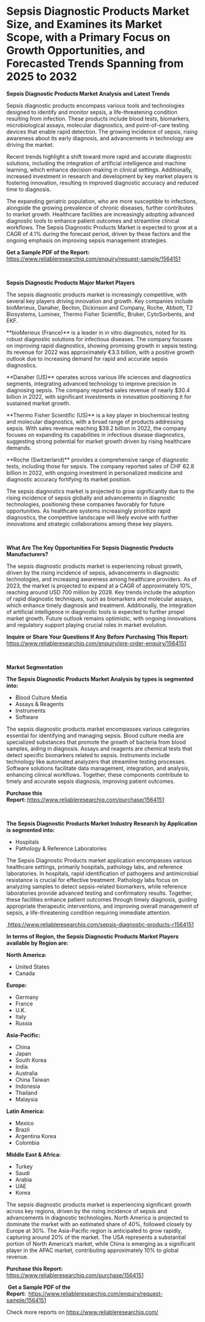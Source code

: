 <p><h1>Sepsis Diagnostic Products Market Size, and Examines its Market Scope, with a Primary Focus on Growth Opportunities, and Forecasted Trends Spanning from 2025 to 2032</h1></p><p><strong>Sepsis Diagnostic Products Market Analysis and Latest Trends</strong></p>
<p><p>Sepsis diagnostic products encompass various tools and technologies designed to identify and monitor sepsis, a life-threatening condition resulting from infection. These products include blood tests, biomarkers, microbiological assays, molecular diagnostics, and point-of-care testing devices that enable rapid detection. The growing incidence of sepsis, rising awareness about its early diagnosis, and advancements in technology are driving the market.</p><p>Recent trends highlight a shift toward more rapid and accurate diagnostic solutions, including the integration of artificial intelligence and machine learning, which enhance decision-making in clinical settings. Additionally, increased investment in research and development by key market players is fostering innovation, resulting in improved diagnostic accuracy and reduced time to diagnosis.</p><p>The expanding geriatric population, who are more susceptible to infections, alongside the growing prevalence of chronic diseases, further contributes to market growth. Healthcare facilities are increasingly adopting advanced diagnostic tools to enhance patient outcomes and streamline clinical workflows. The Sepsis Diagnostic Products Market is expected to grow at a CAGR of 4.1% during the forecast period, driven by these factors and the ongoing emphasis on improving sepsis management strategies.</p></p>
<p><strong>Get a Sample PDF of the Report:&nbsp;</strong> <a href="https://www.reliableresearchiq.com/enquiry/request-sample/1564151?utm_campaign=2757&utm_medium=2&utm_source=Github&utm_content=ia&utm_term=04032025&utm_id=sepsis-diagnostic-products">https://www.reliableresearchiq.com/enquiry/request-sample/1564151</a></p>
<p>&nbsp;</p>
<p><strong>Sepsis Diagnostic Products Major Market Players</strong></p>
<p><p>The sepsis diagnostic products market is increasingly competitive, with several key players driving innovation and growth. Key companies include bioMerieux, Danaher, Becton, Dickinson and Company, Roche, Abbott, T2 Biosystems, Luminex, Thermo Fisher Scientific, Bruker, CytoSorbents, and EKF.</p><p>**bioMerieux (France)** is a leader in in vitro diagnostics, noted for its robust diagnostic solutions for infectious diseases. The company focuses on improving rapid diagnostics, showing promising growth in sepsis testing. Its revenue for 2022 was approximately €3.3 billion, with a positive growth outlook due to increasing demand for rapid and accurate sepsis diagnostics.</p><p>**Danaher (US)** operates across various life sciences and diagnostics segments, integrating advanced technology to improve precision in diagnosing sepsis. The company reported sales revenue of nearly $30.4 billion in 2022, with significant investments in innovation positioning it for sustained market growth.</p><p>**Thermo Fisher Scientific (US)** is a key player in biochemical testing and molecular diagnostics, with a broad range of products addressing sepsis. With sales revenue reaching $39.2 billion in 2022, the company focuses on expanding its capabilities in infectious disease diagnostics, suggesting strong potential for market growth driven by rising healthcare demands.</p><p>**Roche (Switzerland)** provides a comprehensive range of diagnostic tests, including those for sepsis. The company reported sales of CHF 62.8 billion in 2022, with ongoing investment in personalized medicine and diagnostic accuracy fortifying its market position. </p><p>The sepsis diagnostics market is projected to grow significantly due to the rising incidence of sepsis globally and advancements in diagnostic technologies, positioning these companies favorably for future opportunities. As healthcare systems increasingly prioritize rapid diagnostics, the competitive landscape will likely evolve with further innovations and strategic collaborations among these key players.</p></p>
<p>&nbsp;</p>
<p><strong>What Are The Key Opportunities For Sepsis Diagnostic Products Manufacturers?</strong></p>
<p><p>The sepsis diagnostic products market is experiencing robust growth, driven by the rising incidence of sepsis, advancements in diagnostic technologies, and increasing awareness among healthcare providers. As of 2023, the market is projected to expand at a CAGR of approximately 10%, reaching around USD 700 million by 2028. Key trends include the adoption of rapid diagnostic techniques, such as biomarkers and molecular assays, which enhance timely diagnosis and treatment. Additionally, the integration of artificial intelligence in diagnostic tools is expected to further propel market growth. Future outlook remains optimistic, with ongoing innovations and regulatory support playing crucial roles in market evolution.</p></p>
<p><strong>Inquire or Share Your Questions If Any Before Purchasing This Report:</strong> <a href="https://www.reliableresearchiq.com/enquiry/pre-order-enquiry/1564151?utm_campaign=2757&utm_medium=2&utm_source=Github&utm_content=ia&utm_term=04032025&utm_id=sepsis-diagnostic-products">https://www.reliableresearchiq.com/enquiry/pre-order-enquiry/1564151</a></p>
<p>&nbsp;</p>
<p><strong>Market Segmentation</strong></p>
<p><strong>The Sepsis Diagnostic Products Market Analysis by types is segmented into:</strong></p>
<p><ul><li>Blood Culture Media</li><li>Assays & Reagents</li><li>Instruments</li><li>Software</li></ul></p>
<p><p>The sepsis diagnostic products market encompasses various categories essential for identifying and managing sepsis. Blood culture media are specialized substances that promote the growth of bacteria from blood samples, aiding in diagnosis. Assays and reagents are chemical tests that detect specific biomarkers related to sepsis. Instruments include technology like automated analyzers that streamline testing processes. Software solutions facilitate data management, integration, and analysis, enhancing clinical workflows. Together, these components contribute to timely and accurate sepsis diagnosis, improving patient outcomes.</p></p>
<p><strong>Purchase this Report:&nbsp;</strong><a href="https://www.reliableresearchiq.com/purchase/1564151?utm_campaign=2757&utm_medium=2&utm_source=Github&utm_content=ia&utm_term=04032025&utm_id=sepsis-diagnostic-products">https://www.reliableresearchiq.com/purchase/1564151</a></p>
<p>&nbsp;</p>
<p><strong>The Sepsis Diagnostic Products Market Industry Research by Application is segmented into:</strong></p>
<p><ul><li>Hospitals</li><li>Pathology & Reference Laboratories</li></ul></p>
<p><p>The Sepsis Diagnostic Products market application encompasses various healthcare settings, primarily hospitals, pathology labs, and reference laboratories. In hospitals, rapid identification of pathogens and antimicrobial resistance is crucial for effective treatment. Pathology labs focus on analyzing samples to detect sepsis-related biomarkers, while reference laboratories provide advanced testing and confirmatory results. Together, these facilities enhance patient outcomes through timely diagnosis, guiding appropriate therapeutic interventions, and improving overall management of sepsis, a life-threatening condition requiring immediate attention.</p></p>
<p><a href="https://www.reliableresearchiq.com/sepsis-diagnostic-products-r1564151?utm_campaign=2757&utm_medium=2&utm_source=Github&utm_content=ia&utm_term=04032025&utm_id=sepsis-diagnostic-products">&nbsp;https://www.reliableresearchiq.com/sepsis-diagnostic-products-r1564151</a></p>
<p><strong>In terms of Region, the Sepsis Diagnostic Products Market Players available by Region are:</strong></p>
<p>
    <p> <strong> North America: </strong>
        <ul>
            <li>United States</li>
            <li>Canada</li>
        </ul>
        </p> 
    <p> <strong> Europe: </strong>
        <ul>
            <li>Germany</li>
            <li>France</li>
            <li>U.K.</li>
            <li>Italy</li>
            <li>Russia</li>
        </ul>
        </p> 
    <p> <strong> Asia-Pacific: </strong>
        <ul>
            <li>China</li>
            <li>Japan</li>
            <li>South Korea</li>
            <li>India</li>
            <li>Australia</li>
            <li>China Taiwan</li>
            <li>Indonesia</li>
            <li>Thailand</li>
            <li>Malaysia</li>
        </ul>
        </p> 
    <p> <strong> Latin America: </strong>
        <ul>
            <li>Mexico</li>
            <li>Brazil</li>
            <li>Argentina Korea</li>
            <li>Colombia</li>
        </ul>
        </p> 
    <p> <strong> Middle East & Africa: </strong>
        <ul>
            <li>Turkey</li>
            <li>Saudi</li>
            <li>Arabia</li>
            <li>UAE</li>
            <li>Korea</li>
        </ul>
    </p>
    </p>
<p><p>The sepsis diagnostic products market is experiencing significant growth across key regions, driven by the rising incidence of sepsis and advancements in diagnostic technologies. North America is projected to dominate the market with an estimated share of 40%, followed closely by Europe at 30%. The Asia-Pacific region is anticipated to grow rapidly, capturing around 20% of the market. The USA represents a substantial portion of North America’s market, while China is emerging as a significant player in the APAC market, contributing approximately 10% to global revenue.</p></p>
<p><strong>Purchase this Report: </strong><a href="https://www.reliableresearchiq.com/purchase/1564151?utm_campaign=2757&utm_medium=2&utm_source=Github&utm_content=ia&utm_term=04032025&utm_id=sepsis-diagnostic-products">https://www.reliableresearchiq.com/purchase/1564151</a></p>
<p>&nbsp;<strong>Get a Sample PDF of the Report:&nbsp;&nbsp;</strong><a href="https://www.reliableresearchiq.com/enquiry/request-sample/1564151?utm_campaign=2757&utm_medium=2&utm_source=Github&utm_content=ia&utm_term=04032025&utm_id=sepsis-diagnostic-products">https://www.reliableresearchiq.com/enquiry/request-sample/1564151</a></p>
<p><strong></strong></p>
<p>Check more reports on <a href="https://www.reliableresearchiq.com/?utm_campaign=2757&utm_medium=2&utm_source=Github&utm_content=ia&utm_term=04032025&utm_id=sepsis-diagnostic-products">https://www.reliableresearchiq.com/</a></p>